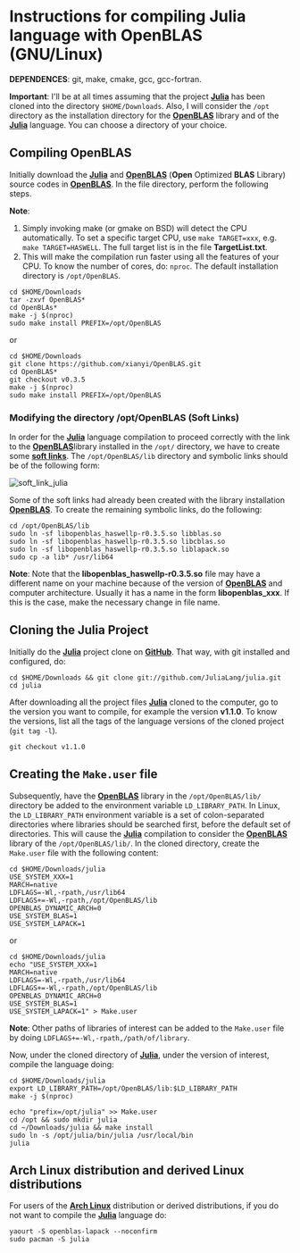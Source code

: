 # Instructions for compiling Julia language with OpenBLAS (GNU/Linux)

**DEPENDENCES**: git, make, cmake, gcc, gcc-fortran.

**Important**: I'll be at all times assuming that the project [**Julia**](https://julialang.org/) has been cloned into the directory `$HOME/Downloads`. Also, I will consider the `/opt` directory as the installation directory for the [**OpenBLAS**](https://www.openblas.net/) library and of the [**Julia**](https://julialang.org/) language. You can choose a directory of your choice.

## Compiling OpenBLAS

Initially download the [**Julia**](https://julialang.org/) and [**OpenBLAS**](https://www.openblas.net/) (**Open** Optimized **BLAS** Library) source codes in [**OpenBLAS**](https://www.openblas.net/). In the file directory, perform the following steps.


**Note**: 

1. Simply invoking make (or gmake on BSD) will detect the CPU automatically. To set a specific target CPU, use `make TARGET=xxx`, e.g. `make TARGET=HASWELL`. The full target list is in the file **TargetList.txt**.
2. This will make the compilation run faster using all the features of your CPU. To know the number of cores, do: ```nproc```. The default installation directory is `/opt/OpenBLAS`.

```
cd $HOME/Downloads
tar -zxvf OpenBLAS*
cd OpenBLAs*
make -j $(nproc) 
sudo make install PREFIX=/opt/OpenBLAS
```
or

```
cd $HOME/Downloads
git clone https://github.com/xianyi/OpenBLAS.git
cd OpenBLAS*
git checkout v0.3.5
make -j $(nproc) 
sudo make install PREFIX=/opt/OpenBLAS
```

### Modifying the directory /opt/OpenBLAS (Soft Links)

In order for the [**Julia**](https://julialang.org/) language compilation  to proceed correctly with the link to the [**OpenBLAS**](https://www.openblas.net/)library installed in the `/opt/` directory, we have to create some [**soft links**](https://en.wikipedia.org/wiki/Symbolic_link). The `/opt/OpenBLAS/lib` directory and symbolic links should be of the following form:

![soft_link_julia](https://raw.githubusercontent.com/prdm0/tempfiles/master/soft_link_julia.png)

Some of the soft links had already been created with the library installation [**OpenBLAS**](https://www.openblas.net/). To create the remaining symbolic links, do the following:

```
cd /opt/OpenBLAS/lib
sudo ln -sf libopenblas_haswellp-r0.3.5.so libblas.so
sudo ln -sf libopenblas_haswellp-r0.3.5.so libcblas.so
sudo ln -sf libopenblas_haswellp-r0.3.5.so liblapack.so
sudo cp -a lib* /usr/lib64
```

**Note**: Note that the **libopenblas_haswellp-r0.3.5.so** file may have a different name on your machine because of the version of [**OpenBLAS**](https://www.openblas.net/) and computer architecture. Usually it has a name in the form **libopenblas_xxx**. If this is the case, make the necessary change in file name.


## Cloning the Julia Project

Initially do the [**Julia**](https://julialang.org/) project clone on [**GitHub**](https://github.com/JuliaLang/julia). That way, with git installed and configured, do:

```
cd $HOME/Downloads && git clone git://github.com/JuliaLang/julia.git
cd julia
```

After downloading all the project files [**Julia**](https://julialang.org/) cloned to the computer, go to the version you want to compile, for example the version **v1.1.0**. To know the versions, list all the tags of the language versions of the cloned project (`git tag -l`).

```
git checkout v1.1.0
```

## Creating the `Make.user` file

Subsequently, have the [**OpenBLAS**](https://www.openblas.net/) library in the `/opt/OpenBLAS/lib/` directory be added to the environment variable `LD_LIBRARY_PATH`. In Linux, the `LD_LIBRARY_PATH` environment variable is a set of colon-separated directories where libraries should be searched first, before the default set of directories. This will cause the [**Julia**](https://julialang.org/) compilation  to consider the [**OpenBLAS**](https://www.openblas.net/) library of the `/opt/OpenBLAS/lib/`. In the cloned directory, create the `Make.user` file with the following content:

```
cd $HOME/Downloads/julia
USE_SYSTEM_XXX=1
MARCH=native
LDFLAGS=-Wl,-rpath,/usr/lib64
LDFLAGS+=-Wl,-rpath,/opt/OpenBLAS/lib
OPENBLAS_DYNAMIC_ARCH=0
USE_SYSTEM_BLAS=1
USE_SYSTEM_LAPACK=1
```
or

```
cd $HOME/Downloads/julia
echo "USE_SYSTEM_XXX=1
MARCH=native
LDFLAGS=-Wl,-rpath,/usr/lib64
LDFLAGS+=-Wl,-rpath,/opt/OpenBLAS/lib
OPENBLAS_DYNAMIC_ARCH=0
USE_SYSTEM_BLAS=1
USE_SYSTEM_LAPACK=1" > Make.user
```

**Note**: Other paths of libraries of interest can be added to the `Make.user` file by doing `LDFLAGS+=-Wl,-rpath,/path/of/library`.

Now, under the cloned directory of [**Julia**](https://julialang.org/), under the version of interest, compile the language doing:

``` 
cd $HOME/Downloads/julia
export LD_LIBRARY_PATH=/opt/OpenBLAS/lib:$LD_LIBRARY_PATH
make -j $(nproc)

echo "prefix=/opt/julia" >> Make.user
cd /opt && sudo mkdir julia 
cd ~/Downloads/julia && make install
sudo ln -s /opt/julia/bin/julia /usr/local/bin
julia
```

## Arch Linux distribution and derived Linux distributions

For users of the [**Arch Linux**](https://www.archlinux.org/) distribution or derived distributions, if you do not want to compile the [**Julia**](https://julialang.org/) language do:

```
yaourt -S openblas-lapack --noconfirm
sudo pacman -S julia
```

